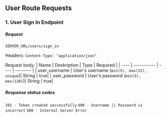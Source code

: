 ## User Route Requests

### 1.  User Sign In Endpoint

##### Request

`SERVER_URL/users/sign_in`

Headers:
`Content-Type: "application/json"`

Request body:
| Name | Deskription | Type | Required |
| ---- | ----------- | ---- | -------- |
| user_username | User's username (`min(5), max(32), unique`)| String | true|
| user_password | User's password (`min(5), max(128)`)| String | true|

##### Response status codes

`201 - Token created seccessfully`
`400 - Username || Password is incorrect`
`500 - Internal Server Error`